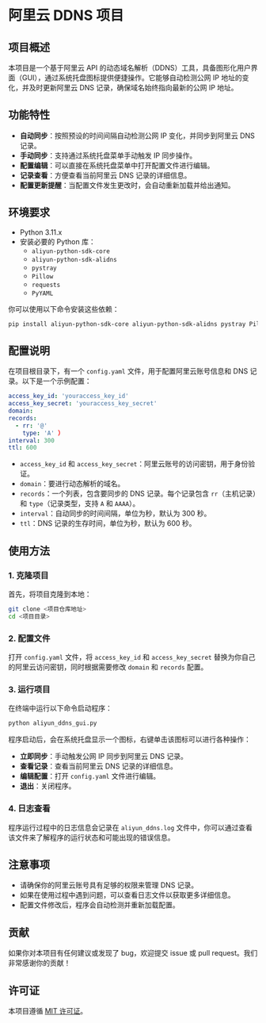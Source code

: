 # 阿里云 DDNS 项目

## 项目概述
本项目是一个基于阿里云 API 的动态域名解析（DDNS）工具，具备图形化用户界面（GUI），通过系统托盘图标提供便捷操作。它能够自动检测公网 IP 地址的变化，并及时更新阿里云 DNS 记录，确保域名始终指向最新的公网 IP 地址。

## 功能特性
- **自动同步**：按照预设的时间间隔自动检测公网 IP 变化，并同步到阿里云 DNS 记录。
- **手动同步**：支持通过系统托盘菜单手动触发 IP 同步操作。
- **配置编辑**：可以直接在系统托盘菜单中打开配置文件进行编辑。
- **记录查看**：方便查看当前阿里云 DNS 记录的详细信息。
- **配置更新提醒**：当配置文件发生更改时，会自动重新加载并给出通知。

## 环境要求
- Python 3.11.x
- 安装必要的 Python 库：
  - `aliyun-python-sdk-core`
  - `aliyun-python-sdk-alidns`
  - `pystray`
  - `Pillow`
  - `requests`
  - `PyYAML`

你可以使用以下命令安装这些依赖：
```bash
pip install aliyun-python-sdk-core aliyun-python-sdk-alidns pystray Pillow requests PyYAML
```

## 配置说明
在项目根目录下，有一个 `config.yaml` 文件，用于配置阿里云账号信息和 DNS 记录。以下是一个示例配置：
```yaml
access_key_id: 'youraccess_key_id'
access_key_secret: 'youraccess_key_secret'
domain:
records:
  - rr: '@' 
    type: 'A' ）
interval: 300  
ttl: 600
```
- `access_key_id` 和 `access_key_secret`：阿里云账号的访问密钥，用于身份验证。
- `domain`：要进行动态解析的域名。
- `records`：一个列表，包含要同步的 DNS 记录。每个记录包含 `rr`（主机记录）和 `type`（记录类型，支持 `A` 和 `AAAA`）。
- `interval`：自动同步的时间间隔，单位为秒，默认为 300 秒。
- `ttl`：DNS 记录的生存时间，单位为秒，默认为 600 秒。

## 使用方法
### 1. 克隆项目
首先，将项目克隆到本地：
```bash
git clone <项目仓库地址>
cd <项目目录>
```

### 2. 配置文件
打开 `config.yaml` 文件，将 `access_key_id` 和 `access_key_secret` 替换为你自己的阿里云访问密钥，同时根据需要修改 `domain` 和 `records` 配置。

### 3. 运行项目
在终端中运行以下命令启动程序：
```bash
python aliyun_ddns_gui.py
```
程序启动后，会在系统托盘显示一个图标，右键单击该图标可以进行各种操作：
- **立即同步**：手动触发公网 IP 同步到阿里云 DNS 记录。
- **查看记录**：查看当前阿里云 DNS 记录的详细信息。
- **编辑配置**：打开 `config.yaml` 文件进行编辑。
- **退出**：关闭程序。

### 4. 日志查看
程序运行过程中的日志信息会记录在 `aliyun_ddns.log` 文件中，你可以通过查看该文件来了解程序的运行状态和可能出现的错误信息。

## 注意事项
- 请确保你的阿里云账号具有足够的权限来管理 DNS 记录。
- 如果在使用过程中遇到问题，可以查看日志文件以获取更多详细信息。
- 配置文件修改后，程序会自动检测并重新加载配置。

## 贡献
如果你对本项目有任何建议或发现了 bug，欢迎提交 issue 或 pull request。我们非常感谢你的贡献！

## 许可证
本项目遵循 [MIT 许可证](LICENSE)。
